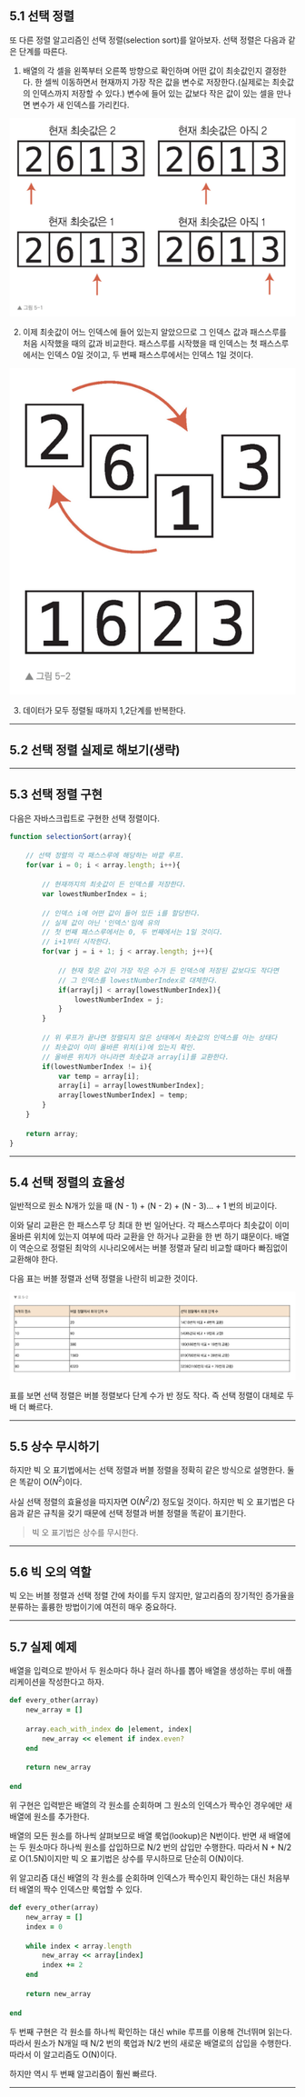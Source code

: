 ## 5.1 선택 정렬
또 다른 정렬 알고리즘인 선택 정렬(selection sort)를 알아보자. 선택 정렬은 다음과 같은 단계를 따른다.

1. 배열의 각 셀을 왼쪽부터 오른쪽 방향으로 확인하며 어떤 값이 최솟값인지 결정한다. 한 셀씩 이동하면서 현재까지 가장 작은 값을 변수로 저장한다.(실제로는 최솟값의 인덱스까지 저장할 수 있다.) 변수에 들어 있는 값보다 작은 값이 있는 셀을 만나면 변수가 새 인덱스를 가리킨다.

![그림 5-1](./images/image_5-1.png)

2. 이제 최솟값이 어느 인덱스에 들어 있는지 알았으므로 그 인덱스 값과 패스스루를 처음 시작했을 때의 값과 비교한다. 패스스루를 시작했을 때 인덱스는 첫 패스스루에서는 인덱스 0일 것이고, 두 번째 패스스루에서는 인덱스 1일 것이다.

![그림 5-2](./images/image_5-2.png)

3. 데이터가 모두 정렬될 때까지 1,2단계를 반복한다.


---


## 5.2 선택 정렬 실제로 해보기(생략)


---


## 5.3 선택 정렬 구현
다음은 자바스크립트로 구현한 선택 정렬이다.

```Javascript
function selectionSort(array){

    // 선택 정렬의 각 패스스루에 해당하는 바깥 루프.
    for(var i = 0; i < array.length; i++){

        // 현재까지의 최솟값이 든 인덱스를 저장한다.
        var lowestNumberIndex = i;

        // 인덱스 i에 어떤 값이 들어 있든 i를 할당한다.
        // 실제 값이 아닌 '인덱스'임에 유의
        // 첫 번째 패스스루에서는 0, 두 번째에서는 1일 것이다.
        // i+1부터 시작한다. 
        for(var j = i + 1; j < array.length; j++){

            // 현재 찾은 값이 가장 작은 수가 든 인덱스에 저장된 값보다도 작다면
            // 그 인덱스를 lowestNumberIndex로 대체한다.
            if(array[j] < array[lowestNumberIndex]){
                lowestNumberIndex = j;
            }
        }

        // 위 루프가 끝나면 정렬되지 않은 상태에서 최솟값의 인덱스를 아는 상태다
        // 최솟값이 이미 올바른 위치(i)에 있는지 확인.
        // 올바른 위치가 아니라면 최솟값과 array[i]를 교환한다.
        if(lowestNumberIndex != i){
            var temp = array[i];
            array[i] = array[lowestNumberIndex];
            array[lowestNumberIndex] = temp;
        }
    }
    
    return array;
}

```


---


## 5.4 선택 정렬의 효율성
일반적으로 원소 N개가 있을 때 (N - 1) + (N - 2) + (N - 3)... + 1 번의 비교이다.

이와 달리 교환은 한 패스스루 당 최대 한 번 일어난다. 각 패스스루마다 최솟값이 이미 올바른 위치에 있는지 여부에 따라 교환을 안 하거나 교환을 한 번 하기 떄문이다. 배열이 역순으로 정렬된 최악의 시나리오에서는 버블 정렬과 달리 비교할 떄마다 빠짐없이 교환해야 한다. 

다음 표는 버블 정렬과 선택 정렬을 나란히 비교한 것이다.

![표 5-2](./images/table_5-2.png)

표를 보면 선택 정렬은 버블 정렬보다 단계 수가 반 정도 작다. 즉 선택 정렬이 대체로 두 배 더 빠르다.


---


## 5.5 상수 무시하기
하지만 빅 오 표기법에서는 선택 정렬과 버블 정렬을 정확히 같은 방식으로 설명한다. 둘은 똑같이 O($N^2$)이다.

사실 선택 정렬의 효율성을 따지자면 O($N^2$/2) 정도일 것이다. 하지만 빅 오 표기법은 다음과 같은 규칙을 갖기 때문에 선택 정렬과 버블 정렬을 똑같이 표기한다.

> 빅 오 표기법은 상수를 무시한다.


---


## 5.6 빅 오의 역할
빅 오는 버블 정렬과 선택 정렬 간에 차이를 두지 않지만, 알고리즘의 장기적인 증가율을 분류하는 훌륭한 방법이기에 여전히 매우 중요하다.


---


## 5.7 실제 예제
배열을 입력으로 받아서 두 원소마다 하나 걸러 하나를 뽑아 배열을 생성하는 루비 애플리케이션을 작성한다고 하자.

```Ruby
def every_other(array)
    new_array = []

    array.each_with_index do |element, index|
        new_array << element if index.even?
    end

    return new_array

end
```

위 구현은 입력받은 배열의 각 원소를 순회하며 그 원소의 인덱스가 짝수인 경우에만 새 배열에 원소를 추가한다.

배열의 모든 원소를 하나씩 살펴보므로 배열 룩업(lookup)은 N번이다. 반면 새 배열에는 두 원소마다 하나씩 원소를 삽입하므로 N/2 번의 삽입만 수행한다. 따라서 N + N/2로 O(1.5N)이지만 빅 오 표기법은 상수를 무시하므로 단순히 O(N)이다.

위 알고리즘 대신 배열의 각 원소를 순회하며 인덱스가 짝수인지 확인하는 대신 처음부터 배열의 짝수 인덱스만 룩업할 수 있다.

```Ruby
def every_other(array)
    new_array = []
    index = 0

    while index < array.length
        new_array << array[index]
        index += 2
    end

    return new_array

end
```

두 번째 구현은 각 원소를 하나씩 확인하는 대신 while 루프를 이용해 건너뛰며 읽는다. 따라서 원소가 N개일 때 N/2 번의 룩업과 N/2 번의 새로운 배열로의 삽입을 수행한다. 따라서 이 알고리즘도 O(N)이다.

하지만 역시 두 번째 알고리즘이 훨씬 빠르다. 


---